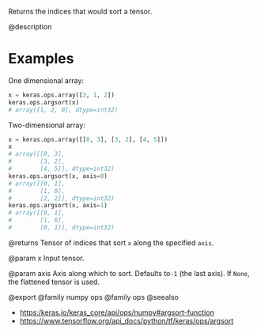 Returns the indices that would sort a tensor.

@description

# Examples
One dimensional array:
```python
x = keras.ops.array([3, 1, 2])
keras.ops.argsort(x)
# array([1, 2, 0], dtype=int32)
```

Two-dimensional array:
```python
x = keras.ops.array([[0, 3], [3, 2], [4, 5]])
x
# array([[0, 3],
#        [3, 2],
#        [4, 5]], dtype=int32)
keras.ops.argsort(x, axis=0)
# array([[0, 1],
#        [1, 0],
#        [2, 2]], dtype=int32)
keras.ops.argsort(x, axis=1)
# array([[0, 1],
#        [1, 0],
#        [0, 1]], dtype=int32)
```

@returns
Tensor of indices that sort `x` along the specified `axis`.

@param x
Input tensor.

@param axis
Axis along which to sort. Defaults to`-1` (the last axis). If
`None`, the flattened tensor is used.

@export
@family numpy ops
@family ops
@seealso
+ <https:/keras.io/keras_core/api/ops/numpy#argsort-function>
+ <https://www.tensorflow.org/api_docs/python/tf/keras/ops/argsort>
